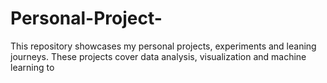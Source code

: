 # Personal-Project-
This repository showcases my personal projects, experiments and leaning journeys. These projects cover data analysis, visualization and machine learning to 

